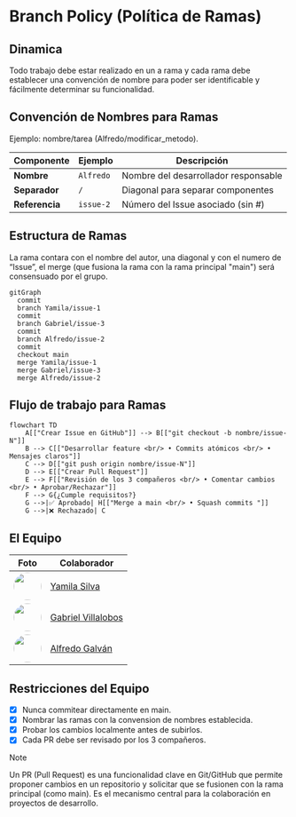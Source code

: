 # Branch Policy (Política de Ramas)
## Dinamica
Todo trabajo debe estar realizado en un a rama y cada rama debe establecer una convención de nombre para poder ser identificable y fácilmente determinar su funcionalidad.
## Convención de Nombres para Ramas
Ejemplo: nombre/tarea (Alfredo/modificar_metodo).

| Componente       | Ejemplo       | Descripción                                  |
|------------------|---------------|----------------------------------------------|
| **Nombre**       | `Alfredo`     | Nombre del desarrollador responsable         |
| **Separador**    | `/`           | Diagonal para separar componentes            |
| **Referencia**   | `issue-2`     | Número del Issue asociado (sin #)            |

## Estructura de Ramas
La rama contara con el nombre del autor, una diagonal y con el numero de “Issue”, el merge (que fusiona la rama con la rama principal "main") será consensuado por el grupo.
```mermaid
gitGraph
  commit
  branch Yamila/issue-1
  commit
  branch Gabriel/issue-3
  commit
  branch Alfredo/issue-2
  commit
  checkout main
  merge Yamila/issue-1
  merge Gabriel/issue-3
  merge Alfredo/issue-2
```

## Flujo de trabajo para Ramas
```mermaid 
flowchart TD
    A[["Crear Issue en GitHub"]] --> B[["git checkout -b nombre/issue-N"]]
    B --> C[["Desarrollar feature <br/> • Commits atómicos <br/> • Mensajes claros"]]
    C --> D[["git push origin nombre/issue-N"]]
    D --> E[["Crear Pull Request"]]
    E --> F[["Revisión de los 3 compañeros <br/> • Comentar cambios <br/> • Aprobar/Rechazar"]]
    F --> G{¿Cumple requisitos?}
    G -->|✅ Aprobado| H[["Merge a main <br/> • Squash commits "]]
    G -->|❌ Rechazado| C
```
## El Equipo

| Foto | Colaborador |
|------|-------------|
| <img src="https://avatars.githubusercontent.com/u/113130495?v=4" width="50" style="border-radius:50%"> | [Yamila Silva](https://github.com/YamilaAS) |
| <img src="https://avatars.githubusercontent.com/u/40302142?v=4" width="50" style="border-radius:50%"> | [Gabriel Villalobos](https://github.com/kuhg) |
| <img src="https://avatars.githubusercontent.com/u/95595323?v=4" width="50" style="border-radius:50%"> | [Alfredo Galván](https://github.com/AAGG22) |

## Restricciones del Equipo
- [x] Nunca commitear directamente en main.
- [x] Nombrar las ramas con la convension de nombres establecida.
- [x] Probar los cambios localmente antes de subirlos.
- [x] Cada PR debe ser revisado por los 3 compañeros.

> [!NOTE]
> Un PR (Pull Request) es una funcionalidad clave en Git/GitHub que permite proponer cambios en un repositorio y solicitar que se fusionen con la rama principal (como main). Es el mecanismo central para la colaboración en proyectos de desarrollo.


